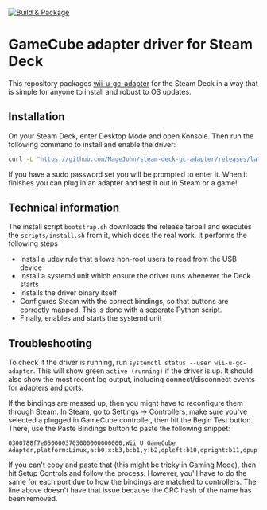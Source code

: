 [![Build & Package](https://github.com/MageJohn/steam-deck-gc-adapter/actions/workflows/build.yaml/badge.svg)](https://github.com/MageJohn/steam-deck-gc-adapter/actions/workflows/build.yaml)

# GameCube adapter driver for Steam Deck

This repository packages [wii-u-gc-adapter](https://github.com/ToadKing/wii-u-gc-adapter) for the Steam Deck in a way that is simple for anyone to install and robust to OS updates.

## Installation

On your Steam Deck, enter Desktop Mode and open Konsole. Then run the following command to install and enable the driver:

```sh
curl -L "https://github.com/MageJohn/steam-deck-gc-adapter/releases/latest/download/bootstrap.sh" | bash
```

If you have a sudo password set you will be prompted to enter it. When it finishes you can plug in an adapter and test it out in Steam or a game!

## Technical information

The install script `bootstrap.sh` downloads the release tarball and executes the `scripts/install.sh` from it, which does the real work. It performs the following steps

- Install a udev rule that allows non-root users to read from the USB device
- Install a systemd unit which ensure the driver runs whenever the Deck starts
- Installs the driver binary itself
- Configures Steam with the correct bindings, so that buttons are correctly mapped. This is done with a seperate Python script.
- Finally, enables and starts the systemd unit

## Troubleshooting

To check if the driver is running, run `systemctl status --user wii-u-gc-adapter`. This will show green `active (running)` if the driver is up. It should also show the most recent log output, including connect/disconnect events for adapters and ports.

If the bindings are messed up, then you might have to reconfigure them through Steam. In Steam, go to Settings -> Controllers, make sure you've selected a plugged in GameCube controller, then hit the Begin Test button. There, use the Paste Bindings button to paste the following snippet:

```
0300788f7e0500003703000000000000,Wii U GameCube Adapter,platform:Linux,a:b0,x:b3,b:b1,y:b2,dpleft:b10,dpright:b11,dpup:b8,dpdown:b9,leftx:a0,lefty:a1,rightx:a3,righty:a4,lefttrigger:a2,rightshoulder:b6,righttrigger:a5,start:b7,steam:2,hint:!SDL_GAMECONTROLLER_USE_GAMECUBE_LABELS:=1,
```

If you can't copy and paste that (this might be tricky in Gaming Mode), then hit Setup Controls and follow the process. However, you'll have to do the same for each port due to how the bindings are matched to controllers. The line above doesn't have that issue because the CRC hash of the name has been removed.


